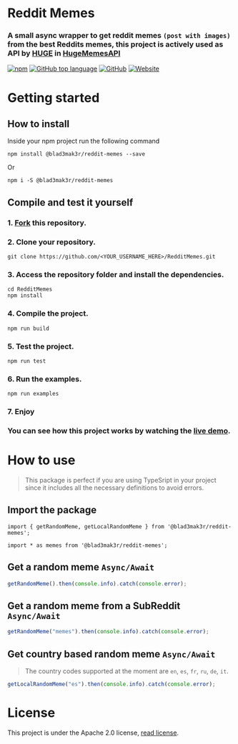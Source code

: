 # Reddit Memes 

### A small async wrapper to get reddit memes ``(post with images)`` from the best Reddits memes, this project is actively used as API by [HUGE](https://huge.blademaker.tv) in [HugeMemesAPI](https://memes.blademaker.tv)


[![npm](https://img.shields.io/npm/v/@blad3mak3r/reddit-memes?style=for-the-badge)](https://www.npmjs.com/package/@blad3mak3r/reddit-memes)
[![GitHub top language](https://img.shields.io/github/languages/top/blad3mak3r/redditmemes?style=for-the-badge)](https://github.com/Blad3Mak3r/RedditMemes/search?l=TypeScript&type=Code)
[![GitHub](https://img.shields.io/github/license/blad3mak3r/redditmemes?style=for-the-badge)](https://github.com/Blad3Mak3r/RedditMemes/blob/master/LICENSE)
[![Website](https://img.shields.io/website?down_color=black&down_message=Down&style=for-the-badge&up_color=green&up_message=Online&url=https%3A%2F%2Fmemes.blademaker.tv)](https://memes.blademaker.tv)

# Getting started
## How to install
Inside your npm project run the following command
```shell script
npm install @blad3mak3r/reddit-memes --save
```
Or
```shell script
npm i -S @blad3mak3r/reddit-memes
```

## Compile and test it yourself
### **1.** [Fork](https://github.com/Blad3Mak3r/RedditMemes/fork) this repository.

### **2.** Clone your repository.
```shell script
git clone https://github.com/<YOUR_USERNAME_HERE>/RedditMemes.git
```

### **3.** Access the repository folder and install the dependencies.
```shell script
cd RedditMemes
npm install
```
### **4.** Compile the project.
```shell script
npm run build
```
### **5.** Test the project.
```shell script
npm run test
```

### **6.** Run the examples.
```shell script
npm run examples
```

### **7.** Enjoy

### You can see how this project works by watching the [live demo](https://memes.blademaker.tv/api).

# How to use
> This package is perfect if you are using TypeSript in your project since it includes all the necessary definitions to avoid errors.

## Import the package
```shell script
import { getRandomMeme, getLocalRandomMeme } from '@blad3mak3r/reddit-memes';
```
```shell script
import * as memes from '@blad3mak3r/reddit-memes';
```

## Get a random meme ``Async/Await``
```TypeScript
getRandomMeme().then(console.info).catch(console.error);
```

## Get a random meme from a SubReddit ``Async/Await``
```TypeScript
getRandomMeme("memes").then(console.info).catch(console.error);
```

## Get country based random meme ``Async/Await``
> The country codes supported at the moment are ``en``, ``es``, ``fr``, ``ru``, ``de``, ``it``.
```TypeScript
getLocalRandomMeme("es").then(console.info).catch(console.error);
```

# License
This project is under the Apache 2.0 license, [read license](LICENSE).